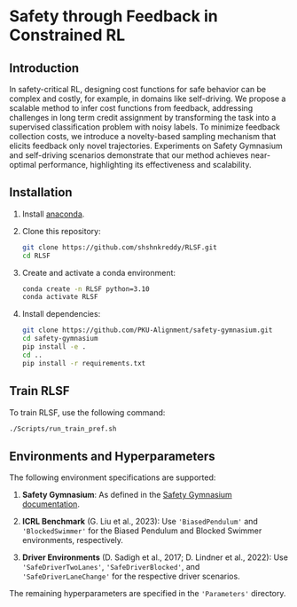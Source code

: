 # Safety through Feedback in Constrained RL  

## Introduction  
In safety-critical RL, designing cost functions for safe behavior can be complex and costly, for example, in domains like self-driving. We propose a scalable method to infer cost functions from feedback, addressing challenges in long term credit assignment by transforming the task into a supervised classification problem with noisy labels. To minimize feedback collection costs, we introduce a novelty-based sampling mechanism that elicits feedback only novel trajectories. Experiments on Safety Gymnasium and self-driving scenarios demonstrate that our method achieves near-optimal performance, highlighting its effectiveness and scalability.  

## Installation  
1. Install [anaconda](https://docs.conda.io/projects/conda/en/latest/user-guide/install/).  

2. Clone this repository:  
    ```bash  
    git clone https://github.com/shshnkreddy/RLSF.git  
    cd RLSF  
    ```  

3. Create and activate a conda environment:  
    ```bash  
    conda create -n RLSF python=3.10  
    conda activate RLSF  
    ```  

4. Install dependencies:  
    ```bash  
    git clone https://github.com/PKU-Alignment/safety-gymnasium.git  
    cd safety-gymnasium  
    pip install -e .  
    cd ..  
    pip install -r requirements.txt  
    ```  

## Train RLSF  
To train RLSF, use the following command:  
```bash  
./Scripts/run_train_pref.sh  
```  

## Environments and Hyperparameters  
The following environment specifications are supported:  

1. **Safety Gymnasium**: As defined in the [Safety Gymnasium documentation](https://www.safety-gymnasium.com/en/latest/).  

2. **ICRL Benchmark** (G. Liu et al., 2023): Use `'BiasedPendulum'` and `'BlockedSwimmer'` for the Biased Pendulum and Blocked Swimmer environments, respectively.  

3. **Driver Environments** (D. Sadigh et al., 2017; D. Lindner et al., 2022): Use `'SafeDriverTwoLanes'`, `'SafeDriverBlocked'`, and `'SafeDriverLaneChange'` for the respective driver scenarios.  

The remaining hyperparameters are specified in the `'Parameters'` directory.  



```  
